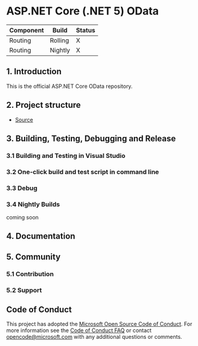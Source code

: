 ASP.NET Core (.NET 5) OData
============= 
Component | Build  | Status 
--------|--------- |---------
Routing|Rolling | X 
Routing|Nightly | X

## 1. Introduction
This is the official ASP.NET Core OData repository.

## 2. Project structure

* [Source](https://github.com/odata/aspnetcoreodata)

## 3. Building, Testing, Debugging and Release

### 3.1 Building and Testing in Visual Studio

### 3.2 One-click build and test script in command line

### 3.3 Debug

### 3.4 Nightly Builds
coming soon

## 4. Documentation

## 5. Community

### 5.1 Contribution

### 5.2 Support

## Code of Conduct

This project has adopted the [Microsoft Open Source Code of Conduct](https://opensource.microsoft.com/codeofconduct/). For more information see the [Code of Conduct FAQ](https://opensource.microsoft.com/codeofconduct/faq/) or contact [opencode@microsoft.com](mailto:opencode@microsoft.com) with any additional questions or comments.